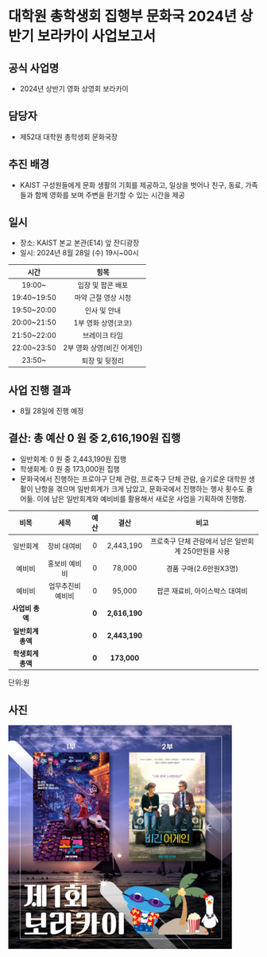 대학원 총학생회 집행부 문화국 2024년 상반기 보라카이 사업보고서
===
## 공식 사업명
- 2024년 상반기 영화 상영회 보라카이

## 담당자
- 제52대 대학원 총학생회 문화국장

## 추진 배경
- KAIST 구성원들에게 문화 생활의 기회를 제공하고, 일상을 벗어나 친구, 동료, 가족들과 함께 영화를 보며 주변을 환기할 수 있는 시간을 제공 

## 일시
- 장소: KAIST 본교 본관(E14) 앞 잔디광장
- 일시: 2024년 8월 28일 (수) 19시~00시

|  **시간** | **힝목** |
|:----------:|:--------:|
|      19:00~     | 입장 및 팝콘 배포 |
|      19:40~19:50      | 마약 근절 영상 시청 |
|      19:50~20:00      | 인사 및 안내 | 
|      20:00~21:50     |1부 영화 상영(코코) |
|      21:50~22:00     | 브레이크 타임 |
|      22:00~23:50     |2부 영화 상영(비긴 어게인) |
|      23:50~     | 퇴장 및 뒷정리 |

## 사업 진행 결과
- 8월 28일에 진행 예정

## 결산: 총 예산 0 원 중 2,616,190원 집행
- 일반회계: 0 원 중 2,443,190원 집행
- 학생회계: 0 원 중 173,000원 집행
- 문화국에서 진행하는 프로야구 단체 관람, 프로축구 단체 관람, 슬기로운 대학원 생활이 난항을 겪으며 일반회계가 크게 남았고, 문화국에서 진행하는 행사 횟수도 줄어듦. 이에 남은 일반회계와 예비비를 활용해서 새로운 사업을 기획하여 진행함.

|  **비목** | **세목** | **예산** | **결산** |**비고**|
|:----------:|:--------:|:--------:|:--------:|:--------:|
|일반회계| 장비 대여비 | 0 | 2,443,190 | 프로축구 단체 관람에서 남은 일반회계 250만원을 사용 |
|예비비| 홍보비 예비비 | 0| 78,000 | 경품 구매(2.6만원X3명) |
|예비비| 업무추진비 예비비 | 0 | 95,000 | 팝콘 재료비, 아이스박스 대여비 |
|   **사업비 총액**  |  | **0** | **2,616,190** ||
|   **일반회계 총액**  |  | **0** | **2,443,190** ||
|   **학생회계 총액**  |  |**0** | **173,000** ||

단위:원

## 사진
<img title="borakai" width="450px" src="img/borakai.jpg"/> 
